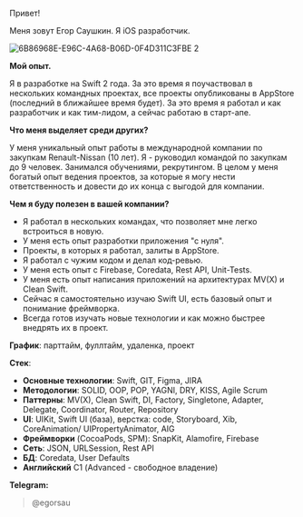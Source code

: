 Привет!

Меня зовут Егор Саушкин. Я iOS разработчик.

![6B86968E-E96C-4A68-B06D-0F4D311C3FBE 2](https://user-images.githubusercontent.com/92170176/226121983-7edb8056-92b5-49b2-80a4-8223a083f7c6.png)

**Мой опыт.**

Я в разработке на Swift 2 года. За это время я поучаствовал в нескольких командных проектах, все проекты опубликованы в AppStore (последний в ближайшее время будет). За это время я работал и как разработчик и как тим-лидом, а сейчас работаю в старт-апе. 

**Что меня выделяет среди других?** 

У меня уникальный опыт работы в международной компании по закупкам Renault-Nissan (10 лет). Я - руководил командой по закупкам до 9 человек. Занимался обучениями, рекрутингом. В целом у меня богатый опыт ведения проектов, за которые я могу нести ответственность и довести до их конца с выгодой для компании. 

**Чем я буду полезен в вашей компании?** 

- Я работал в нескольких командах, что позволяет мне легко встроиться в новую.
- У меня есть опыт разработки приложения "с нуля".
- Проекты, в которых я работал, залиты в AppStore.
- Я работал с чужим кодом и делал код-ревью.
- У меня есть опыт с Firebase, Coredata, Rest API, Unit-Tests.
- У меня есть опыт написания приложений на архитектурах MV(X) и Clean Swift. 
- Сейчас я самостоятельно изучаю Swift UI, есть базовый опыт и понимание фреймворка. 
- Всегда готов изучать новые технологии и как можно быстрее внедрять их в проект.

**График**: парттайм, фуллтайм, удаленка, проект

**Стек**:

- **Основные технологии**: Swift, GIT, Figma, JIRA
- **Методологии**: SOLID, OOP, POP, YAGNI, DRY, KISS, Agile Scrum
- **Паттерны**: MV(X), Clean Swift, DI, Factory, Singletone, Adapter, Delegate, Coordinator, Router, Repository
- **UI**: UIKit, Swift UI (база), верстка: code, Storyboard, Xib, CoreAnimation/ UIPropertyAnimator, AIG
- **Фреймворки** (CocoaPods, SPM): SnapKit, Alamofire, Firebase
- **Сеть**: JSON, URLSession, Rest API
- **БД**: Coredata, User Defaults
- **Английский** С1 (Advanced - свободное владение)

**Telegram:**
> @egorsau
